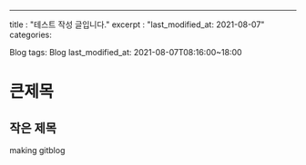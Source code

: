 ---
title : "테스트 작성 글입니다."
excerpt : "last_modified_at: 2021-08-07"
categories:

Blog
tags:
Blog
last_modified_at: 2021-08-07T08:16:00~18:00


# 큰제목  
## 작은 제목  

making gitblog

